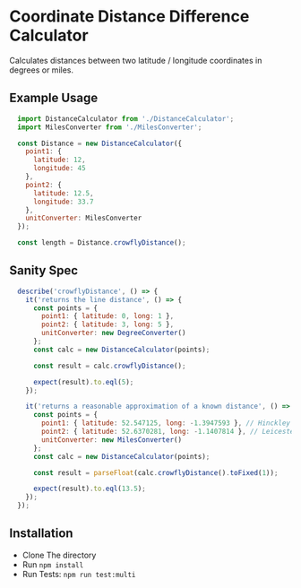 # Coordinate Distance Difference Calculator

Calculates distances between two latitude / longitude coordinates in degrees or miles.

## Example Usage

```javascript
  import DistanceCalculator from './DistanceCalculator';
  import MilesConverter from './MilesConverter';

  const Distance = new DistanceCalculator({
    point1: {
      latitude: 12,
      longitude: 45
    },
    point2: {
      latitude: 12.5,
      longitude: 33.7
    },
    unitConverter: MilesConverter
  });

  const length = Distance.crowflyDistance();
```

## Sanity Spec

```javascript
  describe('crowflyDistance', () => {
    it('returns the line distance', () => {
      const points = {
        point1: { latitude: 0, long: 1 },
        point2: { latitude: 3, long: 5 },
        unitConverter: new DegreeConverter()
      };
      const calc = new DistanceCalculator(points);

      const result = calc.crowflyDistance();

      expect(result).to.eql(5);
    });

    it('returns a reasonable approximation of a known distance', () => {
      const points = {
        point1: { latitude: 52.547125, long: -1.3947593 }, // Hinckley
        point2: { latitude: 52.6370281, long: -1.1407814 }, // Leicester
        unitConverter: new MilesConverter()
      };
      const calc = new DistanceCalculator(points);

      const result = parseFloat(calc.crowflyDistance().toFixed(1));

      expect(result).to.eql(13.5);
    });
  });
```

## Installation

* Clone The directory
* Run `npm install`
* Run Tests: `npm run test:multi`

